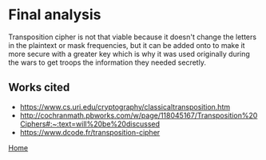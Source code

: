 # Final analysis
Transposition cipher is not that viable because it doesn't change the letters in the plaintext or mask frequencies, but it can be added onto to make it more secure with a greater key which is why it was used originally during the wars to get troops the information they needed secretly.

## Works cited
* https://www.cs.uri.edu/cryptography/classicaltransposition.htm
* http://cochranmath.pbworks.com/w/page/118045167/Transposition%20Ciphers#:~:text=will%20be%20discussed
* https://www.dcode.fr/transposition-cipher

[Home](README.md)
